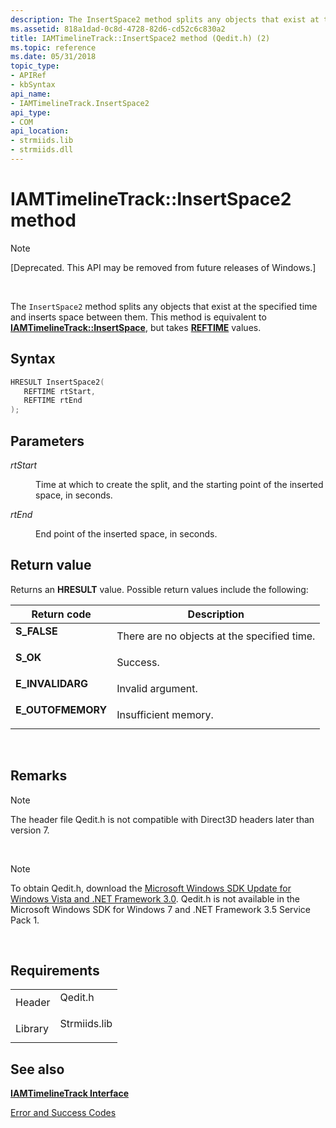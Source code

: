 ```yaml
---
description: The InsertSpace2 method splits any objects that exist at the specified time and inserts space between them. This method is equivalent to IAMTimelineTrack::InsertSpace, but takes REFTIME values.
ms.assetid: 818a1dad-0c8d-4728-82d6-cd52c6c830a2
title: IAMTimelineTrack::InsertSpace2 method (Qedit.h) (2)
ms.topic: reference
ms.date: 05/31/2018
topic_type: 
- APIRef
- kbSyntax
api_name: 
- IAMTimelineTrack.InsertSpace2
api_type: 
- COM
api_location: 
- strmiids.lib
- strmiids.dll
---
```


# IAMTimelineTrack::InsertSpace2 method

> [!Note]  
> \[Deprecated. This API may be removed from future releases of Windows.\]

 

The `InsertSpace2` method splits any objects that exist at the specified time and inserts space between them. This method is equivalent to [**IAMTimelineTrack::InsertSpace**](iamtimelinetrack-insertspace.md), but takes [**REFTIME**](reftime.md) values.

## Syntax


```C++
HRESULT InsertSpace2(
   REFTIME rtStart,
   REFTIME rtEnd
);
```



## Parameters

<dl> <dt>

*rtStart* 
</dt> <dd>

Time at which to create the split, and the starting point of the inserted space, in seconds.

</dd> <dt>

*rtEnd* 
</dt> <dd>

End point of the inserted space, in seconds.

</dd> </dl>

## Return value

Returns an **HRESULT** value. Possible return values include the following:



| Return code                                                                                   | Description                                            |
|-----------------------------------------------------------------------------------------------|--------------------------------------------------------|
| <dl> <dt>**S\_FALSE**</dt> </dl>       | There are no objects at the specified time.<br/> |
| <dl> <dt>**S\_OK**</dt> </dl>          | Success.<br/>                                    |
| <dl> <dt>**E\_INVALIDARG**</dt> </dl>  | Invalid argument.<br/>                           |
| <dl> <dt>**E\_OUTOFMEMORY**</dt> </dl> | Insufficient memory.<br/>                        |



 

## Remarks

> [!Note]  
> The header file Qedit.h is not compatible with Direct3D headers later than version 7.

 

> [!Note]  
> To obtain Qedit.h, download the [Microsoft Windows SDK Update for Windows Vista and .NET Framework 3.0](https://msdn.microsoft.com/windowsvista/bb980924.aspx). Qedit.h is not available in the Microsoft Windows SDK for Windows 7 and .NET Framework 3.5 Service Pack 1.

 

## Requirements



|                    |                                                                                         |
|--------------------|-----------------------------------------------------------------------------------------|
| Header<br/>  | <dl> <dt>Qedit.h</dt> </dl>      |
| Library<br/> | <dl> <dt>Strmiids.lib</dt> </dl> |



## See also

<dl> <dt>

[**IAMTimelineTrack Interface**](iamtimelinetrack.md)
</dt> <dt>

[Error and Success Codes](error-and-success-codes.md)
</dt> </dl>

 

 




